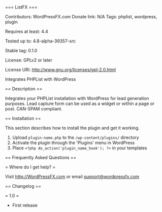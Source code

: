 === ListFX ===

Contributors: WordPressFX.com
Donate link: N/A
Tags: phplist, wordpress, plugin

Requires at least: 4.4

Tested up to: 4.8-alpha-39357-src

Stable tag: 0.1.0

License: GPLv2 or later

License URI: http://www.gnu.org/licenses/gpl-2.0.html

Integrates PHPList with WordPress

== Description ==

Integrates your PHPList installation with WordPress for lead generation purposes.  Lead capture form can be used as a widget or within a page or post.  CAN-SPAM compliant.

== Installation ==

This section describes how to install the plugin and get it working.

1. Upload `plugin-name.php` to the `/wp-content/plugins/` directory
1. Activate the plugin through the 'Plugins' menu in WordPress
1. Place `<?php do_action('plugin_name_hook'); ?>` in your templates

== Frequently Asked Questions ==

= Where do I get help? =

Visit http://WordPressFX.com or email support@wordpressfx.com

== Changelog ==

= 1.0 =
* First release

